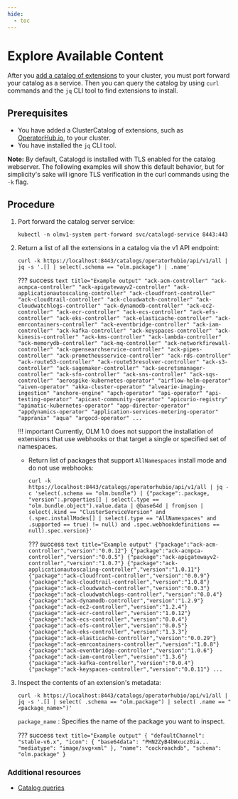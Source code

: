 ```yaml
---
hide:
  - toc
---
```


# Explore Available Content

After you [add a catalog of extensions](add-catalog.md) to your cluster, you must port forward your catalog as a service.
Then you can query the catalog by using `curl` commands and the `jq` CLI tool to find extensions to install.

## Prerequisites

* You have added a ClusterCatalog of extensions, such as [OperatorHub.io](https://operatorhub.io), to your cluster.
* You have installed the `jq` CLI tool.

**Note:** By default, Catalogd is installed with TLS enabled for the catalog webserver.
The following examples will show this default behavior, but for simplicity's sake will ignore TLS verification in the curl commands using the `-k` flag.

## Procedure

1. Port forward the catalog server service:

    ``` terminal
    kubectl -n olmv1-system port-forward svc/catalogd-service 8443:443
    ```

2. Return a list of all the extensions in a catalog via the v1 API endpoint:
    ``` terminal
    curl -k https://localhost:8443/catalogs/operatorhubio/api/v1/all | jq -s '.[] | select(.schema == "olm.package") | .name'
    ```

    ??? success
        ``` text title="Example output"
        "ack-acm-controller"
        "ack-acmpca-controller"
        "ack-apigatewayv2-controller"
        "ack-applicationautoscaling-controller"
        "ack-cloudfront-controller"
        "ack-cloudtrail-controller"
        "ack-cloudwatch-controller"
        "ack-cloudwatchlogs-controller"
        "ack-dynamodb-controller"
        "ack-ec2-controller"
        "ack-ecr-controller"
        "ack-ecs-controller"
        "ack-efs-controller"
        "ack-eks-controller"
        "ack-elasticache-controller"
        "ack-emrcontainers-controller"
        "ack-eventbridge-controller"
        "ack-iam-controller"
        "ack-kafka-controller"
        "ack-keyspaces-controller"
        "ack-kinesis-controller"
        "ack-kms-controller"
        "ack-lambda-controller"
        "ack-memorydb-controller"
        "ack-mq-controller"
        "ack-networkfirewall-controller"
        "ack-opensearchservice-controller"
        "ack-pipes-controller"
        "ack-prometheusservice-controller"
        "ack-rds-controller"
        "ack-route53-controller"
        "ack-route53resolver-controller"
        "ack-s3-controller"
        "ack-sagemaker-controller"
        "ack-secretsmanager-controller"
        "ack-sfn-controller"
        "ack-sns-controller"
        "ack-sqs-controller"
        "aerospike-kubernetes-operator"
        "airflow-helm-operator"
        "aiven-operator"
        "akka-cluster-operator"
        "alvearie-imaging-ingestion"
        "anchore-engine"
        "apch-operator"
        "api-operator"
        "api-testing-operator"
        "apicast-community-operator"
        "apicurio-registry"
        "apimatic-kubernetes-operator"
        "app-director-operator"
        "appdynamics-operator"
        "application-services-metering-operator"
        "appranix"
        "aqua"
        "argocd-operator"
        ...
        ```

    !!! important
        Currently, OLM 1.0 does not support the installation of extensions that use webhooks or that target a single or specified set of namespaces.

    * Return list of packages that support `AllNamespaces` install mode and do not use webhooks:

        ``` terminal
        curl -k https://localhost:8443/catalogs/operatorhubio/api/v1/all | jq -c 'select(.schema == "olm.bundle") | {"package":.package, "version":.properties[] | select(.type == "olm.bundle.object").value.data | @base64d | fromjson | select(.kind == "ClusterServiceVersion" and (.spec.installModes[] | select(.type == "AllNamespaces" and .supported == true) != null) and .spec.webhookdefinitions == null).spec.version}'
        ```

        ??? success
            ``` text title="Example output"
            {"package":"ack-acm-controller","version":"0.0.12"}
            {"package":"ack-acmpca-controller","version":"0.0.5"}
            {"package":"ack-apigatewayv2-controller","version":"1.0.7"}
            {"package":"ack-applicationautoscaling-controller","version":"1.0.11"}
            {"package":"ack-cloudfront-controller","version":"0.0.9"}
            {"package":"ack-cloudtrail-controller","version":"1.0.8"}
            {"package":"ack-cloudwatch-controller","version":"0.0.3"}
            {"package":"ack-cloudwatchlogs-controller","version":"0.0.4"}
            {"package":"ack-dynamodb-controller","version":"1.2.9"}
            {"package":"ack-ec2-controller","version":"1.2.4"}
            {"package":"ack-ecr-controller","version":"1.0.12"}
            {"package":"ack-ecs-controller","version":"0.0.4"}
            {"package":"ack-efs-controller","version":"0.0.5"}
            {"package":"ack-eks-controller","version":"1.3.3"}
            {"package":"ack-elasticache-controller","version":"0.0.29"}
            {"package":"ack-emrcontainers-controller","version":"1.0.8"}
            {"package":"ack-eventbridge-controller","version":"1.0.6"}
            {"package":"ack-iam-controller","version":"1.3.6"}
            {"package":"ack-kafka-controller","version":"0.0.4"}
            {"package":"ack-keyspaces-controller","version":"0.0.11"}
            ...
            ```

3. Inspect the contents of an extension's metadata:

    ``` terminal
    curl -k https://localhost:8443/catalogs/operatorhubio/api/v1/all | jq -s '.[] | select( .schema == "olm.package") | select( .name == "<package_name>")'
    ```

    `package_name`
    :   Specifies the name of the package you want to inspect.

    ??? success
        ``` text title="Example output"
        {
          "defaultChannel": "stable-v6.x",
          "icon": {
            "base64data": "PHN2ZyB4bWxucz0ia...
            "mediatype": "image/svg+xml"
          },
          "name": "cockroachdb",
          "schema": "olm.package"
        }
        ```

### Additional resources

* [Catalog queries](../howto/catalog-queries.md)
